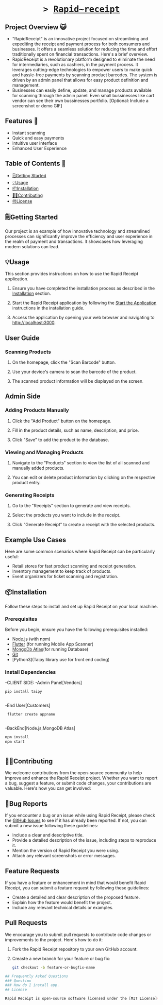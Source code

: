 

<h1 align="center">
        <samp>&gt;
                <b><a target="_blank" href="http://rapidreceipt.techfestsliet.org/prerequisite">Rapid~receipt</a></b>
        </samp>
</h1>

## Project Overview 😺
* "RapidReceipt" is an innovative project focused on streamlining and expediting the receipt and payment process for both consumers and businesses. It offers a seamless solution for reducing the time and effort traditionally spent on financial transactions.  Here's a brief overview. 
* RapidReceipt is a revolutionary platform designed to eliminate the need for intermediaries, such as cashiers, in the payment process. It leverages cutting-edge technologies to empower users to make quick and hassle-free payments by scanning product barcodes. The system is driven by an admin panel that allows for easy product definition and management.
* Businesses can easily define, update, and manage products available for scanning through the admin panel. Even small bussinesses like cart vendor can see their own bussinesses portfolio.
[Optional: Include a screenshot or demo GIF]
## Features 📑
- Instant scanning
- Quick and easy payments
- Intuitive user interface
- Enhanced User Experience

## Table of Contents 📑

- [🗒️Getting Started](#getting-started)
- [💡Usage](#usage)
- [📦Installation](#installation)
- [👩‍💻Contributing](#contributing)
- [🉑License](#license)

## 🗒️Getting Started
<a name="getting-started"></a>
Our project is an example of how innovative technology and streamlined processes can significantly improve the efficiency and user experience in the realm of payment and transactions. It showcases how leveraging modern solutions can lead.

## 💡Usage
This section provides instructions on how to use the Rapid Receipt application.

1. Ensure you have completed the installation process as described in the [Installation](#installation) section.

2. Start the Rapid Receipt application by following the [Start the Application](#start-the-application) instructions in the installation guide.

3. Access the application by opening your web browser and navigating to [http://localhost:3000](http://localhost:3000).

## User Guide

### Scanning Products

1. On the homepage, click the "Scan Barcode" button.

2. Use your device's camera to scan the barcode of the product.

3. The scanned product information will be displayed on the screen.
## Admin Side
### Adding Products Manually

1. Click the "Add Product" button on the homepage.

2. Fill in the product details, such as name, description, and price.

3. Click "Save" to add the product to the database.

### Viewing and Managing Products

1. Navigate to the "Products" section to view the list of all scanned and manually added products.

2. You can edit or delete product information by clicking on the respective product entry.

### Generating Receipts

1. Go to the "Receipts" section to generate and view receipts.

2. Select the products you want to include in the receipt.

3. Click "Generate Receipt" to create a receipt with the selected products.

## Example Use Cases

Here are some common scenarios where Rapid Receipt can be particularly useful:

- Retail stores for fast product scanning and receipt generation.
- Inventory management to keep track of products.
- Event organizers for ticket scanning and registration.
## 📦Installation
Follow these steps to install and set up Rapid Receipt on your local machine.

### Prerequisites

Before you begin, ensure you have the following prerequisites installed:

- [Node.js](https://nodejs.org/) (with npm)
- [Flutter](https://www.Flutter.com/) (for running Mobile App Scanner)
- [MongoDb Atlas](https://mongoDb.com)(for running Database)
- [Git](https://git-scm.com/)
- [Python3](Taipy library use for front end coding)
### Install Dependencies
-CLIENT SIDE:
-Admin Panel[Vendors]
```bash
pip install taipy
  
```
-End User[Customers]
```bash
 flutter create appname
  
```  
-BackEnd[Node.js,MongoDB Atlas]
```bash
npm install
npm start
  
```
## 👩‍💻Contributing

We welcome contributions from the open-source community to help improve and enhance the Rapid Receipt project. Whether you want to report a bug, suggest a feature, or submit code changes, your contributions are valuable. Here's how you can get involved:

## 🐛Bug Reports

If you encounter a bug or an issue while using Rapid Receipt, please check the [GitHub Issues](https://github.com/your-username/rapid-receipt/issues) to see if it has already been reported. If not, you can submit a new issue following these guidelines:

- Include a clear and descriptive title.
- Provide a detailed description of the issue, including steps to reproduce it.
- Mention the version of Rapid Receipt you were using.
- Attach any relevant screenshots or error messages.

## Feature Requests

If you have a feature or enhancement in mind that would benefit Rapid Receipt, you can submit a feature request by following these guidelines:

- Create a detailed and clear description of the proposed feature.
- Explain how the feature would benefit the project.
- Include any relevant technical details or examples.

## Pull Requests

We encourage you to submit pull requests to contribute code changes or improvements to the project. Here's how to do it:

1. Fork the Rapid Receipt repository to your own GitHub account.

2. Creaste a new branch for your feature or bug fix:

   ```bash
   git checkout -b feature-or-bugfix-name

```bash
## Frequently Asked Questions
### Question
### How do I install app.
## License

Rapid Receipt is open-source software licensed under the [MIT License](LICENSE).
